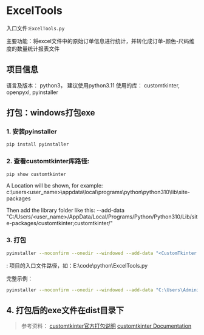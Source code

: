 # ExcelTools

入口文件:`ExcelTools.py`

主要功能：将excel文件中的原始订单信息进行统计，并转化成订单-颜色-尺码维度的数量统计报表文件

## 项目信息
语言及版本： python3， 建议使用python3.11
使用的库： customtkinter, openpyxl, pyinstaller


## 打包：windows打包exe

### 1. 安装pyinstaller
```bash
pip install pyinstaller
```

### 2. 查看customtkinter库路径: <CustomTkinter Location>
```bash
pip show customtkinter
```
A Location will be shown, for example: c:\users\<user_name>\appdata\local\programs\python\python310\lib\site-packages

Then add the library folder like this: --add-data "C:/Users/<user_name>/AppData/Local/Programs/Python/Python310/Lib/site-packages/customtkinter;customtkinter/"

### 3. 打包
```bash
pyinstaller --noconfirm --onedir --windowed --add-data "<CustomTkinter Location>/customtkinter;customtkinter/"  "<Path to Python Script>"
```
<Path to Python Script>: 项目的入口文件路径，如：E:\code\python\ExcelTools.py

完整示例：
```bash
pyinstaller --noconfirm --onedir --windowed --add-data "C:\Users\Administrator\AppData\Local\Programs\Python\Python311\Lib\site-packages\customtkinter;customtkinter\" "E:\code\python\ExcelTools.py"
```

## 4. 打包后的exe文件在dist目录下

> 参考资料：
> [customtkinter官方打包说明](https://customtkinter.tomschimansky.com/documentation/packaging)
> [customtkinter Documentation](https://customtkinter.tomschimansky.com/documentation/)